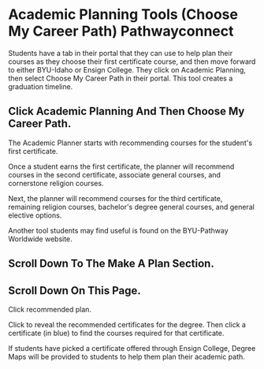 # Academic Planning Tools (Choose My Career Path) Pathwayconnect

Students have a tab in their portal that they can use to help plan their courses as they choose their first certificate course, and then move forward to either BYU-Idaho or Ensign College. They click on Academic Planning, then select Choose My Career Path in their portal. This tool creates a graduation timeline.

## Click Academic Planning And Then Choose My Career Path.

The Academic Planner starts with recommending courses for the student's first certificate.

Once a student earns the first certificate, the planner will recommend courses in the second certificate, associate general courses, and cornerstone religion courses.

Next, the planner will recommend courses for the third certificate, remaining religion courses, bachelor's degree general courses, and general elective options.

Another tool students may find useful is found on the BYU-Pathway Worldwide website.

## Scroll Down To The Make A Plan Section.

## Scroll Down On This Page.

Click recommended plan.

Click to reveal the recommended certificates for the degree. Then click a certificate (in blue) to find the courses required for that certificate.

If students have picked a certificate offered through Ensign College, Degree Maps will be provided to students to help them plan their academic path.


